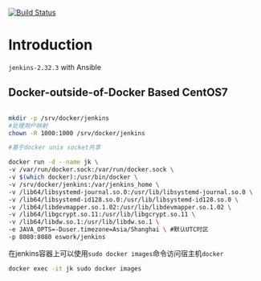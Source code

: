 [![Build Status](https://travis-ci.org/EsWork/docker-jenkins.svg?branch=master)](https://travis-ci.org/EsWork/docker-jenkins)

# Introduction

`jenkins-2.32.3` with Ansible

## Docker-outside-of-Docker Based CentOS7

```bash

mkdir -p /srv/docker/jenkins
#处理用户映射
chown -R 1000:1000 /srv/docker/jenkins

#基于docker unix socket共享

docker run -d --name jk \
-v /var/run/docker.sock:/var/run/docker.sock \
-v $(which docker):/usr/bin/docker \
-v /srv/docker/jenkins:/var/jenkins_home \
-v /lib64/libsystemd-journal.so.0:/usr/lib/libsystemd-journal.so.0 \
-v /lib64/libsystemd-id128.so.0:/usr/lib/libsystemd-id128.so.0 \
-v /lib64/libdevmapper.so.1.02:/usr/lib/libdevmapper.so.1.02 \
-v /lib64/libgcrypt.so.11:/usr/lib/libgcrypt.so.11 \
-v /lib64/libdw.so.1:/usr/lib/libdw.so.1 \
-e JAVA_OPTS=-Duser.timezone=Asia/Shanghai \ #默认UTC时区
-p 8080:8080 eswork/jenkins
```

在jenkins容器上可以使用`sudo docker images`命令访问宿主机`docker`

```bash
docker exec -it jk sudo docker images
```
